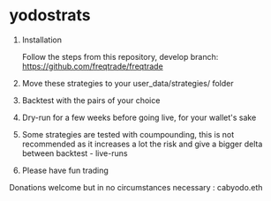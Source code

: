 # yodostrats
1. Installation
    
    Follow the steps from this repository, develop branch:
    https://github.com/freqtrade/freqtrade 

2. Move these strategies to your user_data/strategies/ folder

3. Backtest with the pairs of your choice

4. Dry-run for a few weeks before going live, for your wallet's sake

5. Some strategies are tested with coumpounding, this is not recommended as it increases a lot the risk and give a bigger delta between backtest - live-runs

6. Please have fun trading


Donations welcome but in no circumstances necessary : cabyodo.eth
